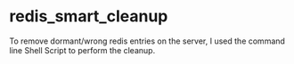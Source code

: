 # redis_smart_cleanup
To remove dormant/wrong redis entries on the server, I used the command line Shell Script to perform the cleanup. 
